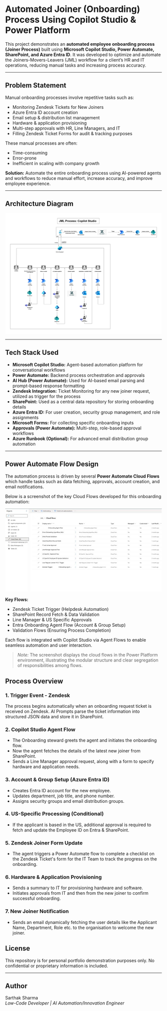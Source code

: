 # Automated Joiner (Onboarding) Process Using Copilot Studio & Power Platform

This project demonstrates an **automated employee onboarding process (Joiner Process)** built using **Microsoft Copilot Studio, Power Automate, SharePoint, and Azure Entra ID**. It was developed to optimize and automate the Joiners-Movers-Leavers (JML) workflow for a client’s HR and IT operations, reducing manual tasks and increasing process accuracy.

---

## Problem Statement

Manual onboarding processes involve repetitive tasks such as:
- Monitoring Zendesk Tickets for New Joiners
- Azure Entra ID account creation  
- Email setup & distribution list management  
- Hardware & application provisioning  
- Multi-step approvals with HR, Line Managers, and IT
- Filling Zendesk Ticket Forms for audit & tracking purposes

These manual processes are often:
- Time-consuming  
- Error-prone  
- Inefficient in scaling with company growth  

**Solution:** Automate the entire onboarding process using AI-powered agents and workflows to reduce manual effort, increase accuracy, and improve employee experience.

---

## Architecture Diagram

![Architecture Diagram](/Architecture_Diagram.jpg)

---

## Tech Stack Used
- **Microsoft Copilot Studio:** Agent-based automation platform for conversational workflows  
- **Power Automate:** Backend process orchestration and approvals  
- **AI Hub (Power Automate):** Used for AI-based email parsing and prompt-based response formatting 
- **Zendesk Integration:** Ticket Monitoring for any new joiner request, utilized as trigger for the process 
- **SharePoint:** Used as a central data repository for storing onboarding details  
- **Azure Entra ID:** For user creation, security group management, and role assignments  
- **Microsoft Forms:** For collecting specific onboarding inputs  
- **Approvals (Power Automate):** Multi-step, role-based approval workflows  
- **Azure Runbook (Optional):** For advanced email distribution group automation


---
## Power Automate Flow Design

The automation process is driven by several **Power Automate Cloud Flows** which handle tasks such as data fetching, approvals, account creation, and email notifications.

Below is a screenshot of the key Cloud Flows developed for this onboarding automation:

![Power Automate Flows](Power%20Automate%20Flows.jpeg)

**Key Flows:**
- Zendesk Ticket Trigger (Helpdesk Automation)
- SharePoint Record Fetch & Data Validation
- Line Manager & US Specific Approvals
- Entra Onboarding Agent Flow (Account & Group Setup)
- Validation Flows (Ensuring Process Completion)


Each flow is integrated with Copilot Studio via Agent Flows to enable seamless automation and user interaction.

> *Note:* The screenshot displays the cloud flows in the Power Platform environment, illustrating the modular structure and clear segregation of responsibilities among flows.

## Process Overview

### 1. **Trigger Event - Zendesk**
The process begins automatically when an onboarding request ticket is received on Zendesk. AI Prompts parse the ticket information into structured JSON data and store it in SharePoint.

### 2. **Copilot Studio Agent Flow**
- The Onboarding steward greets the agent and initiates the onboarding flow.
- Now the agent fetches the details of the latest new joiner from SharePoint.
- Sends a Line Manager approval request, along with a form to specify hardware and application needs.

### 3. **Account & Group Setup (Azure Entra ID)**
- Creates Entra ID account for the new employee.
- Updates department, job title, and phone number.
- Assigns security groups and email distribution groups.

### 4. **US-Specific Processing (Conditional)**
- If the applicant is based in the US, additional approval is required to fetch and update the Employee ID on Entra & SharePoint.

### 5. **Zendesk Joiner Form Update**
- The agent triggers a Power Automate flow to complete a checklist on the Zendesk Ticket's form for the IT Team to track the progress on the onboarding.

### 6. **Hardware & Application Provisioning**
- Sends a summary to IT for provisioning hardware and software.
- Initiates approvals from IT and then from the new joiner to confirm successful onboarding.

### 7. **New Joiner Notification**
- Sends an email dynamically fetching the user details like the Applicant Name, Department, Role etc. to the organisation to welcome the new joiner.

## License
This repository is for personal portfolio demonstration purposes only. No confidential or proprietary information is included.

---

## Author
Sarthak Sharma  
*Low-Code Developer | AI Automation/Innovation Engineer*

